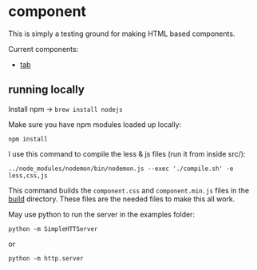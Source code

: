 # component

This is simply a testing ground for making HTML based components.

Current components:

* [tab](./tab/)


## running locally

Install npm -> `brew install nodejs`

Make sure you have npm modules loaded up locally:

```shell
npm install
````

I use this command to compile the less & js files (run it from inside src/):

```shell
../node_modules/nodemon/bin/nodemon.js --exec './compile.sh' -e less,css,js
```

This command builds the `component.css` and `component.min.js` files in the [build](./build/)
directory.  These files are the needed files to make this all work.


May use python to run the server in the examples folder:

```shell
python -m SimpleHTTServer
```

or

```shell
python -m http.server
```
